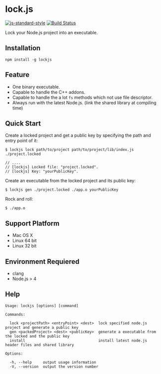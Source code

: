 # lock.js
[![js-standard-style](https://img.shields.io/badge/code%20style-standard-brightgreen.svg)](http://standardjs.com/)
[![Build Status](https://travis-ci.org/DavidCai1993/lock.js.svg?branch=master)](https://travis-ci.org/DavidCai1993/lock.js)

Lock your Node.js project into an executable.

## Installation

```
npm install -g lockjs
```

## Feature

- One binary executable.
- Capable to handle the C++ addons.
- Capable to handle the a lot `fs` methods which not use file descriptor.
- Always run with the latest Node.js. (link the shared library at compiling time)

## Quick Start

Create a locked project and get a public key by specifying the path and entry point of it:

```
$ lockjs lock path/to/project path/to/project/lib/index.js ./project.locked

// ....
// [lockjs] Locked file: "project.locked".
// [lockjs] Key: "yourPublicKey".
```

Create an executable from the locked project and its public key:

```
$ lockjs gen ./project.locked ./app.o yourPublicKey
```

Rock and roll:

```
$ ./app.o
```

## Support Platform

- Mac OS X
- Linux 64 bit
- Linux 32 bit

## Environment Requiered

- clang
- Node.js > 4

## Help

```
Usage: lockjs [options] [command]

Commands:

  lock <projectPath> <entryPoint> <dest>  lock specified node.js project and generate a public key
  gen <packedProject> <dest> <publicKey>  generate a executable from the locked and the public key
  install                                 install latest node.js header files and shared library

Options:

  -h, --help     output usage information
  -V, --version  output the version number
```
